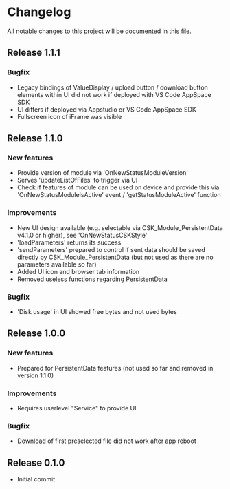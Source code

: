 # Changelog
All notable changes to this project will be documented in this file.

## Release 1.1.1

### Bugfix
- Legacy bindings of ValueDisplay / upload button / download button elements within UI did not work if deployed with VS Code AppSpace SDK
- UI differs if deployed via Appstudio or VS Code AppSpace SDK
- Fullscreen icon of iFrame was visible

## Release 1.1.0

### New features
- Provide version of module via 'OnNewStatusModuleVersion'
- Serves 'updateListOfFiles' to trigger via UI
- Check if features of module can be used on device and provide this via 'OnNewStatusModuleIsActive' event / 'getStatusModuleActive' function

### Improvements
- New UI design available (e.g. selectable via CSK_Module_PersistentData v4.1.0 or higher), see 'OnNewStatusCSKStyle'
- 'loadParameters' returns its success
- 'sendParameters' prepared to control if sent data should be saved directly by CSK_Module_PersistentData (but not used as there are no parameters available so far)
- Added UI icon and browser tab information
- Removed useless functions regarding PersistentData

### Bugfix
- 'Disk usage' in UI showed free bytes and not used bytes

## Release 1.0.0

### New features
- Prepared for PersistentData features (not used so far and removed in version 1.1.0)

### Improvements
- Requires userlevel "Service" to provide UI

### Bugfix
- Download of first preselected file did not work after app reboot

## Release 0.1.0
- Initial commit